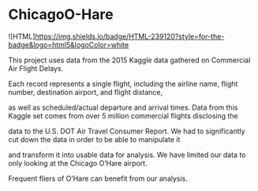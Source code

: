 # ChicagoO-Hare
![HTML]https://img.shields.io/badge/HTML-239120?style=for-the-badge&logo=html5&logoColor=white

This project uses data from the 2015 Kaggle data gathered on Commercial Air Flight Delays. 

Each record represents a single flight, including the airline name, flight number, destination airport, and flight distance, 

as well as scheduled/actual departure and arrival times. Data from this Kaggle set comes from over 5 million commercial flights disclosing the 

data to the U.S. DOT Air Travel Consumer Report. We had to significantly cut down the data in order to be able to manipulate it 

and transform it into usable data for analysis. We have limited our data to only looking at the Chicago O’Hare airport. 

Frequent fliers of O’Hare can benefit from our analysis.
